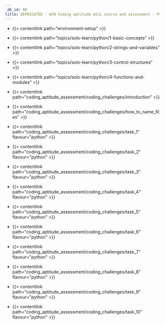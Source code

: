 ```yaml
---
_db_id: 80
title: DEPRICATED - ACN Coding aptitude mini course and assessment - Python
---
```




- {{< contentlink path="environment-setup" >}}


- {{< contentlink path="topics/solo-learn/python/1-basic-concepts" >}}
- {{< contentlink path="topics/solo-learn/python/2-strings-and-variables" >}}
- {{< contentlink path="topics/solo-learn/python/3-control-structures" >}}
- {{< contentlink path="topics/solo-learn/python/4-functions-and-modules" >}}

- {{< contentlink path="coding_aptitude_assessment/coding_challenges/introduction" >}}
- {{< contentlink path="coding_aptitude_assessment/coding_challenges/how_to_name_files" >}}
- {{< contentlink path="coding_aptitude_assessment/coding_challenges/task_1" flavour="python" >}}
- {{< contentlink path="coding_aptitude_assessment/coding_challenges/task_2" flavour="python" >}}
- {{< contentlink path="coding_aptitude_assessment/coding_challenges/task_3" flavour="python" >}}
- {{< contentlink path="coding_aptitude_assessment/coding_challenges/task_4" flavour="python" >}}
- {{< contentlink path="coding_aptitude_assessment/coding_challenges/task_5" flavour="python" >}}
- {{< contentlink path="coding_aptitude_assessment/coding_challenges/task_6" flavour="python" >}}
- {{< contentlink path="coding_aptitude_assessment/coding_challenges/task_7" flavour="python" >}}
- {{< contentlink path="coding_aptitude_assessment/coding_challenges/task_8" flavour="python" >}}
- {{< contentlink path="coding_aptitude_assessment/coding_challenges/task_9" flavour="python" >}}
- {{< contentlink path="coding_aptitude_assessment/coding_challenges/task_10" flavour="python" >}}
